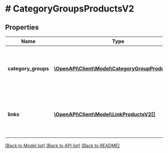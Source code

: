 # # CategoryGroupsProductsV2

## Properties

Name | Type | Description | Notes
------------ | ------------- | ------------- | -------------
**category_groups** | [**\OpenAPI\Client\Model\CategoryGroupProductsV2[]**](CategoryGroupProductsV2.md) | a list of the category groups defined on the OTTO market place. | [optional]
**links** | [**\OpenAPI\Client\Model\LinkProductsV2[]**](LinkProductsV2.md) | a list of links that can be used for pagination (among others). | [optional]

[[Back to Model list]](../../README.md#models) [[Back to API list]](../../README.md#endpoints) [[Back to README]](../../README.md)
